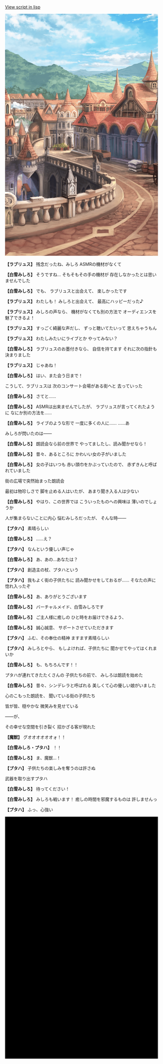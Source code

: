 [View script in lisp](../scripts/202208031.txt)

![town_2.png](../images/backgrounds/town_2.png)

**【ラブリュス】**
残念だったね、みしろ
ASMRの機材がなくて

**【白雪みしろ】**
そうですね…
そもそもその手の機材が
存在しなかったとは思いませんでした

**【白雪みしろ】**
でも、
ラブリュスと出会えて、
楽しかったです

**【ラブリュス】**
わたしも！
みしろと出会えて、
最高にハッピーだった♪

**【ラブリュス】**
みしろの声なら、
機材がなくても別の方法で
オーディエンスを魅了できるよ！

**【ラブリュス】**
すっごく綺麗な声だし、
ずっと聴いてたいって
思えちゃうもん

**【ラブリュス】**
わたしみたいにライブとか
やってみない？

**【白雪みしろ】**
ラブリュスのお墨付きなら、
自信を持てます
それに次の指針も決まりました

**【ラブリュス】**
じゃあね！

**【白雪みしろ】**
はい、また会う日まで！

こうして、ラブリュスは
次のコンサート会場がある街へと
去っていった

**【白雪みしろ】**
さてと……

**【白雪みしろ】**
ASMRは出来ませんでしたが、
ラブリュスが言ってくれたように
なにか別の方法を……

**【白雪みしろ】**
ライブのような形で
一度に多くの人に……
……あ

みしろが閃いたのは――

**【白雪みしろ】**
朗読会なら前の世界で
やってましたし、読み聞かせなら！

**【白雪みしろ】**
昔々、あるところに
かわいい女の子がいました

**【白雪みしろ】**
女の子はいつも
赤い頭巾をかぶっていたので、
赤ずきんと呼ばれていました

街の広場で突然始まった朗読会

最初は物珍しさで
脚を止める人はいたが、
あまり聞き入る人は少ない

**【白雪みしろ】**
やはり、この世界では
こういったものへの興味は
薄いのでしょうか

人が集まらないことに内心
悩むみしろだったが、
そんな時――

**【プタハ】**
素晴らしい

**【白雪みしろ】**
……え？

**【プタハ】**
なんという優しい声じゃ

**【白雪みしろ】**
あ、あの…あなたは？

**【プタハ】**
創造主の杖、プタハという

**【プタハ】**
我もよく街の子供たちに
読み聞かせをしておるが……
そなたの声に惚れ入ったぞ

**【白雪みしろ】**
あ、ありがとうございます

**【白雪みしろ】**
バーチャルメイド、白雪みしろです

**【白雪みしろ】**
ご主人様に癒しの
ひと時をお届けできるよう、

**【白雪みしろ】**
誠心誠意、
サポートさせていただきます

**【プタハ】**
ふむ、その奉仕の精神
ますます素晴らしい

**【プタハ】**
みしろとやら、
もしよければ、子供たちに
聞かせてやってはくれまいか

**【白雪みしろ】**
も、もちろんです！！

プタハが連れてきたたくさんの
子供たちの前で、
みしろは朗読を始めた

**【白雪みしろ】**
昔々、シンデレラと呼ばれる
美しくて心の優しい娘がいました

心のこもった朗読を、
聞いている街の子供たち

皆が皆、穏やかな
微笑みを見せている

――が、

その幸せな空間を引き裂く
招かざる客が現れた

**【魔獣】**
グオオオオオオォ！！

**【白雪みしろ・プタハ】**
！！

**【白雪みしろ】**
ま、魔獣…！

**【プタハ】**
子供たちの楽しみを奪うのは許さぬ

武器を取り出すプタハ

**【白雪みしろ】**
待ってください！

**【白雪みしろ】**
みしろも戦います！
癒しの時間を邪魔するものは
許しませんっ

**【プタハ】**
ふっ、心強い

![bg_black.png](../images/backgrounds/bg_black.png)
